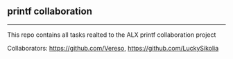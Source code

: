 ## printf collaboration

***

This repo contains all tasks realted to the ALX printf collaboration project 

Collaborators: https://github.com/Vereso, https://github.com/LuckySikolia
